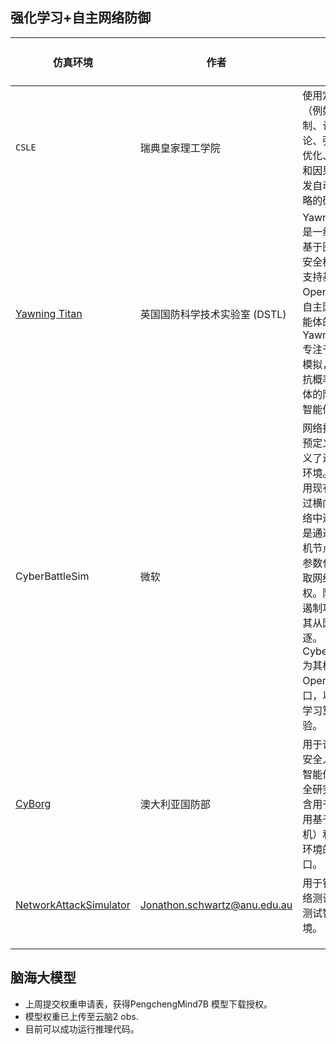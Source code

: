 ## 强化学习+自主网络防御

| 仿真环境                                                     | 作者                                                         | 简介                                                         | 本地部署(Linux) | 仿真程度           |
| ------------------------------------------------------------ | ------------------------------------------------------------ | ------------------------------------------------------------ | --------------- | ------------------ |
| `CSLE`                                                       | 瑞典皇家理工学院                                             | 使用定量方法（例如最优控制、计算博弈论、强化学习、优化、进化方法和因果推理）开发自动化安全策略的研究平台。 | No              | 高，最接近真实环境 |
| [Yawning Titan](https://github.com/dstl/YAWNING-TITAN)       | 英国国防科学技术实验室 (DSTL)                                | Yawning-Titan 是一组抽象的、基于图形的网络安全模拟环境，支持基于 OpenAI Gym 的自主网络操作智能体的训练。Yawning-Titan 专注于提供快速模拟，以支持对抗概率红方智能体的防御性自主智能体的开发。 | yes             | 较简单             |
| CyberBattleSim                                               | 微软                                                         | 网络拓扑和一组预定义的漏洞定义了进行模拟的环境。攻击者利用现有漏洞，通过横向移动在网络中进化，目标是通过利用计算机节点中植入的参数化漏洞来获取网络的所有权。防御者试图遏制攻击者并将其从网络中驱逐。 CyberBattleSim 为其模拟提供了 OpenAI Gym 接口，以促进强化学习算法的实验。 | yes             | 较高               |
| [CyBorg](https://github.com/cage-challenge/CybORG)           | 澳大利亚国防部                                               | 用于训练和开发安全人员和自主智能体的网络安全研究环境。包含用于模拟（使用基于云的虚拟机）和模拟网络环境的通用接口。 | yes             | 高                 |
| [NetworkAttackSimulator](https://github.com/Jjschwartz/NetworkAttackSimulator) | [Jonathon.schwartz@anu.edu.au](mailto:Jonathon.schwartz@anu.edu.au) | 用于针对模拟网络测试 AI 渗透测试智能体的环境。               | yes             | 简单               |
|                                                              |                                                              |                                                              |                 |                    |
|                                                              |                                                              |                                                              |                 |                    |
|                                                              |                                                              |                                                              |                 |                    |

## 脑海大模型

- 上周提交权重申请表，获得PengchengMind7B 模型下载授权。
- 模型权重已上传至云脑2 obs.
- 目前可以成功运行推理代码。

